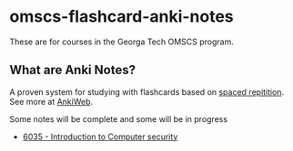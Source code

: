 # omscs-flashcard-anki-notes

These are for courses in the Georga Tech OMSCS program.

## What are Anki Notes?

A proven system for studying with flashcards based on [spaced repitition](https://en.wikipedia.org/wiki/Spaced_repetition). See more at [AnkiWeb](https://apps.ankiweb.net/). 


Some notes will be complete and some will be in progress

* [6035 - Introduction to Computer security](./OMSCS6035.colpkg)
